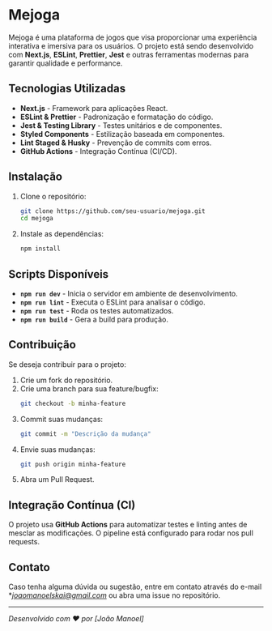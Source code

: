 # Mejoga

Mejoga é uma plataforma de jogos que visa proporcionar uma experiência interativa e imersiva para os usuários. O projeto está sendo desenvolvido com **Next.js**, **ESLint**, **Prettier**, **Jest** e outras ferramentas modernas para garantir qualidade e performance.

## Tecnologias Utilizadas

- **Next.js** - Framework para aplicações React.
- **ESLint & Prettier** - Padronização e formatação do código.
- **Jest & Testing Library** - Testes unitários e de componentes.
- **Styled Components** - Estilização baseada em componentes.
- **Lint Staged & Husky** - Prevenção de commits com erros.
- **GitHub Actions** - Integração Contínua (CI/CD).

## Instalação

1. Clone o repositório:
   ```bash
   git clone https://github.com/seu-usuario/mejoga.git
   cd mejoga
   ```
2. Instale as dependências:
   ```bash
   npm install
   ```

## Scripts Disponíveis

- **`npm run dev`** - Inicia o servidor em ambiente de desenvolvimento.
- **`npm run lint`** - Executa o ESLint para analisar o código.
- **`npm run test`** - Roda os testes automatizados.
- **`npm run build`** - Gera a build para produção.

## Contribuição

Se deseja contribuir para o projeto:

1. Crie um fork do repositório.
2. Crie uma branch para sua feature/bugfix:
   ```bash
   git checkout -b minha-feature
   ```
3. Commit suas mudanças:
   ```bash
   git commit -m "Descrição da mudança"
   ```
4. Envie suas mudanças:
   ```bash
   git push origin minha-feature
   ```
5. Abra um Pull Request.

## Integração Contínua (CI)

O projeto usa **GitHub Actions** para automatizar testes e linting antes de mesclar as modificações. O pipeline está configurado para rodar nos pull requests.

## Contato

Caso tenha alguma dúvida ou sugestão, entre em contato através do e-mail \**joaomanoelskai@gmail.com* ou abra uma issue no repositório.

---

_Desenvolvido com ❤️ por [João Manoel]_
